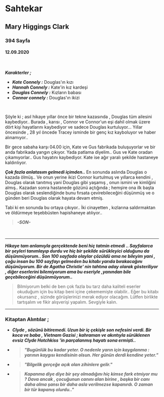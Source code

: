 # Sahtekar
## Mary Higgings Clark
### 394 Sayfa
#### 12.09.2020

<br>

***Karakterler ;*** 
- ***Kate Connely :*** Douglas'ın kızı
- ***Hannah Connely :*** Kate'in kız kardeşi
- ***Douglas Connely :*** Kızların babası
- ***Connor connely :*** Douglas'ın ikizi

<br>

Şöyle ki ; asıl hikaye yıllar önce bir tekne kazasında , Douglas tüm ailesini kaybediyor.. Burada , karısı , Connor ve Connor'un eşi dahil olmak üzere dört kişi hayatlarını kaybediyor ve sadece Douglas kurtuluyor... Yıllar öncesinde , 28 yıl öncede Tracey isminde bir genç kız kayboluyor ve haber alınamıyor..

Bir gece sabaha karşı 04.00 için, Kate ve Gus fabrikada buluşuyorlar ve bir anda fabrikada yangın çıkıyor. Yada patlama diyelim.. Gus ve Kate oradan çıkamıyorlar.. Gus hayatını kaybediyor. Kate ise ağır yaralı şekilde hastaneye kaldırılıyor. 

***Çok fazla anlatasım gelmedi içimden..*** En sonunda aslında Douglas o kazada ölmüş.. Ve onun yerine ikizi Connor kurtulmuş ve  yıllarca kendini , Douglas olarak tanıtmış  yani Douglas gibi yaşamış , onun ismini ve kimliğini almış.. Kazadan sonra hastanede gözünü açtığında ; hemşire ona ilk başta Douglas olarak seslendiğinde bunu fırsata çevirebileceğini düşünmüş ve o günden beri Douglas olarak hayata devam etmiş. 

Tabi ki en sonunda bu ortaya çıkıyor.. İki cinayetten , kızlarına saldırmaktan ve öldürmeye teşebbüsten hapishaneye atılıyor..

>   ***-SON-***

<br>

___

***Hikaye tam anlamıyla gerçektende beni hiç tatmin etmedi .. Sayfalarca bir şeyleri tanımlayıp durdu ve hiç bir şekilde sürükleyici olduğunu da düşünmüyorum.. Son 100 sayfada olaylar çözüldü ama ne bileyim yani , çoğu insan bu 100 sayfayı gelmeden bu kitabı yarıda bırakacağını düşünüyorum. Bir de Agatha Christie' nin tahtına aday olarak gösteriliyor , diğer eserlerini bilemiyorum ama bu eseriyle ,yanından bile geçebileceğini düşünmüyorum..***

> Bilmiyorum belki de ben çok fazla bu tarz daha kaliteli eserler okuduğum için bu kitap beni içine çekememişte olabilir.. Eğer bu kitabı okursanız , sizinde görüşlerinizi merak ediyor olacağım. Lütfen birlikte tartışalım ve fikir alışverişi yapalım. Sevgiyle kalın.

___

### Kitaptan Alıntılar ;
-  ***Clyde , sözünü bitiremedi. Uzun bir iç çekişle son nefesini verdi. Bir koca ve baba , Vietnam Gazisi ; kahraman ve akıntıyla sürüklenen evsiz Clyde Hotchkiss 'in parçalanmış hayatı sona ermişti..***
-  >  ***"Bugünlük bu kadar yeter. O nedenle yarın için kaygılanma : yarının kaygısı kendisinin olsun. Her günün derdi kendine yeter."***
-  > ***"Bilgelik gerçeğe açık olan zihinlere gelir."***
-  > ***Kapanma diye diye bir şey olmadığını hiç kimse fark etmiyor mu ? Dava ancak , çocuğunun canını alan birine , başka bir canı daha alma şansı bir daha asla verilmezse kapanırdı. O zaman bir tür kapanış olurdu.."***